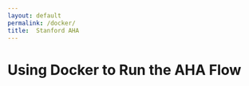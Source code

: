 ```yaml
---
layout: default
permalink: /docker/
title:  Stanford AHA
---
```

# Using Docker to Run the AHA Flow
